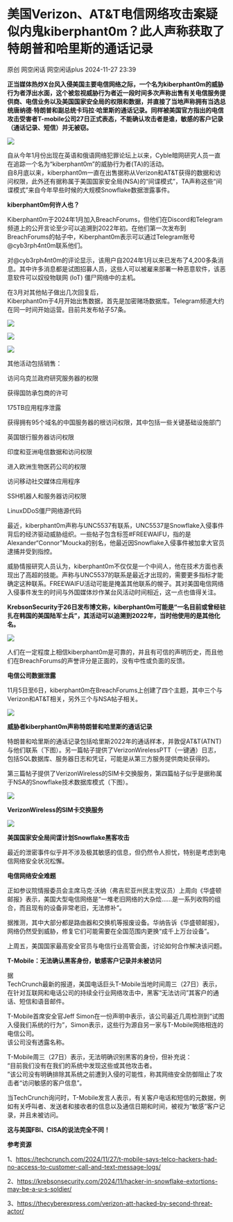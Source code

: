 #  美国Verizon、AT&T电信网络攻击案疑似内鬼kiberphant0m？此人声称获取了特朗普和哈里斯的通话记录   
原创 网空闲话  网空闲话plus   2024-11-27 23:39  
  
**正当媒体热炒X台风入侵美国主要电信网络之际，一个名为kiberphant0m的威胁行为者浮出水面，这个被忽视威胁行为者近一段时间多次声称出售有关电信服务提供商、电信业务以及美国国家安全局的权限和数据，并直接了当地声称拥有当选总统唐纳德·特朗普和副总统卡玛拉·哈里斯的通话记录。同样被美国官方指出的电信攻击受害者T-mobile公司27日正式表态，不能确认攻击者是谁，敏感的客户记录（通话记录、短信）并无被窃。**  
  
![](https://mmbiz.qpic.cn/mmbiz_jpg/0KRmt3K30icWf6Cp2Ekrfn8RlpVAIzFXib5bmOPmOccHVYSobAWqGj2hOFASF2G7N41iacQ31YIia1jCEMjc0nOZoQ/640?wx_fmt=jpeg&from=appmsg "")  
  
自从今年1月份出现在英语和俄语网络犯罪论坛上以来，Cyble暗网研究人员一直在追踪一个名为“kiberphant0m”的威胁行为者(TA)的活动。  
自8月底以来，kiberphant0m一直在出售据称从Verizon和AT&T获得的数据和访问权限，此外还有据称属于美国国家安全局(NSA)的“间谍模式”，TA声称这些“间谍模式”来自今年早些时候的大规模Snowflake数据泄露事件。  
  
**kiberphant0m何许人也？**  
  
Kiberphant0m于2024年1月加入BreachForums，但他们在Discord和Telegram频道上的公开言论至少可以追溯到2022年初。在他们第一次发布到BreachForums的帖子中，Kiberphant0m表示可以通过Telegram账号@cyb3rph4nt0m联系他们。  
  
对@cyb3rph4nt0m的评论显示，该用户自2024年1月以来已发布了4,200多条消息。其中许多消息都是试图招募人员，这些人可以被雇来部署一种恶意软件，该恶意软件可以奴役物联网 (IoT) 僵尸网络中的主机。  
  
在3月对其他帖子做出几次回复后，  
Kiberphant0m于4月开始出售数据，首先是加密赌场数据库。Telegram频道大约在同一时间开始运营。目前共发布帖子57条。  
  
![](https://mmbiz.qpic.cn/mmbiz_png/0KRmt3K30icWf6Cp2Ekrfn8RlpVAIzFXibbjiaIEoBkgUYEzYYia50QuPTsEbrllxlsl3eghdW1Ly2fzIummxryUwQ/640?wx_fmt=png&from=appmsg "")  
  
![](https://mmbiz.qpic.cn/mmbiz_png/0KRmt3K30icWf6Cp2Ekrfn8RlpVAIzFXibcTJW7QEeOztvaaxCJhia0ATOavErKSTJoiaLYxCn6YneXqlU16hgQkdQ/640?wx_fmt=png&from=appmsg "")  
  
![](https://mmbiz.qpic.cn/mmbiz_png/0KRmt3K30icWf6Cp2Ekrfn8RlpVAIzFXibf9nN5VEvm2LqO2bDpVYD6kIYayafhibg0dAnrj4Ev57K8Sy94CzWbJg/640?wx_fmt=png&from=appmsg "")  
  
其他活动包括销售：  
  
访问乌克兰政府研究服务器的权限  
  
获得国防承包商的许可  
  
175TB应用程序泄露  
  
获得拥有95个域名的中国服务器的根访问权限，其中包括一些关键基础设施部门  
  
英国银行服务器访问权限  
  
印度和亚洲电信数据和访问权限  
  
进入欧洲生物医药公司的权限  
  
访问移动社交媒体应用程序  
  
SSH机器人和服务器访问权限  
  
LinuxDDoS僵尸网络源代码  
  
最近，kiberphant0m声称与UNC5537有联系，UNC5537是Snowflake入侵事件背后的经济驱动威胁组织。一些帖子包含标签#FREEWAIFU，指的是Alexander“Connor”Moucka的别名，他最近因Snowflake入侵事件被加拿大官员逮捕并受到指控。  
  
威胁情报研究人员认为，kiberphant0m不仅仅是一个中间人，他在技术方面也表现出了高超的技能。声称与UNC5537的联系是最近才出现的，需要更多指标才能确定这种联系。FREEWAIFU活动可能是掩盖其他联系的幌子。其对美国电信网络入侵事件发生的时间与外国媒体炒作某台风活动时间相近，这一点也值得关注。  
  
**KrebsonSecurity于26日发布博文称，kiberphant0m可能是“一名目前或曾经驻扎在韩国的美国陆军士兵”，其活动可以追溯到2022年，当时他使用的是其他化名。**  
  
![](https://mmbiz.qpic.cn/mmbiz_png/0KRmt3K30icWf6Cp2Ekrfn8RlpVAIzFXibiaxZBddUgeibkyT0OfBcxQR8dibQMeWwVUWNewsNNue28hwD77SeyG6TQ/640?wx_fmt=png&from=appmsg "")  
  
人们在一定程度上相信kiberphant0m是可靠的，并且有可信的声明历史，而且他们在BreachForums的声誉评分是正面的，没有中性或负面的反馈。  
  
**电信公司数据泄露**  
  
11月5日至6日，kiberphant0m在BreachForums上创建了四个主题，其中三个与Verizon和AT&T相关，另外三个与NSA帖子相关。  
  
![](https://mmbiz.qpic.cn/mmbiz_png/0KRmt3K30icWf6Cp2Ekrfn8RlpVAIzFXibQLWy5qS9lqZ60LkqPVFFWYufRm9wgoLCeSo7aLT7U73VDQTUQiaribfQ/640?wx_fmt=png&from=appmsg "")  
  
**威胁者kiberphant0m声称特朗普和哈里斯的通话记录**  
  
特朗普和哈里斯的通话记录包括哈里斯2022年的通话样本，并敦促AT&T(ATNT)与他们联系（下图）。另一篇帖子提供了VerizonWirelessPTT（一键通）日志，包括SQL数据库、服务器日志和凭证，可能是从第三方服务提供商处获得的。  
  
第三篇帖子提供了VerizonWireless的SIM卡交换服务，第四篇帖子似乎是据称属于NSA的Snowflake技术数据库模式（下图）。  
  
![](https://mmbiz.qpic.cn/mmbiz_png/0KRmt3K30icWf6Cp2Ekrfn8RlpVAIzFXibLtWaoZ7AwsdjoM7xYMv6oEY2tq8jGZ6jEkO6opyzVDxEAqH25L42GA/640?wx_fmt=png&from=appmsg "")  
  
**VerizonWireless的SIM卡交换服务**  
  
![](https://mmbiz.qpic.cn/mmbiz_png/0KRmt3K30icWf6Cp2Ekrfn8RlpVAIzFXibGG963IMc76ohticaQvBeg9Uiaxq8hnMYKSNENE99W6s0WicFmbWB0nsDQ/640?wx_fmt=png&from=appmsg "")  
  
**美国国家安全局间谍计划Snowflake黑客攻击**  
  
最近的泄密事件似乎并不涉及极其敏感的信息，但仍然令人担忧，特别是考虑到电信网络安全状况松懈。  
  
**电信网络安全难题**  
  
正如参议院情报委员会主席马克·沃纳（弗吉尼亚州民主党议员）上周向《华盛顿邮报》表示，美国大型电信网络是“一堆老旧网络的大杂烩……是一系列收购的组合，而且现有的设备非常老旧，无法修补”。  
  
据推测，其中大部分都是路由器和交换机等报废设备。华纳告诉《华盛顿邮报》，网络仍然受到威胁，修复它们可能需要在全国范围内更换“成千上万台设备”。  
  
上周五，美国国家最高安全官员与电信行业高管会面，讨论如何合作解决该问题。  
  
**T-Mobile：无法确认黑客身份，敏感客户记录并未被访问**  
  
据  
TechCrunch最新的报道，美国电话巨头T-Mobile当地时间周三（27日）表示，在针对互联网和电话公司的持续全行业网络攻击中，黑客“无法访问”其客户的通话、短信和语音邮件。  
  
T-Mobile首席安全官Jeff Simon在一份声明中表示，该公司最近几周检测到“试图入侵我们系统的行为”，Simon表示，这些行为源自另一家与T-Mobile网络相连的电信公司。  
该公司没有透露名称。  
  
T-Mobile周三（27日）表示，无法明确识别黑客的身份，但补充说：  
“目前我们没有在我们的系统中发现这些或其他攻击者。  
”该公司没有明确排除其系统之前遭到入侵的可能性，称其网络安全防御阻止了攻击者“访问敏感的客户信息”。  
  
当TechCrunch询问时，T-Mobile发言人表示，有关客户电话和短信的元数据，例如有关呼叫者、发送者和接收者的信息以及通信日期和时间，被视为“敏感”客户记录，并且未被访问。  
  
**这与美国FBI、CISA的说法完全不同！**  
  
  
**参考资源**  
  
1、https://techcrunch.com/2024/11/27/t-mobile-says-telco-hackers-had-no-access-to-customer-call-and-text-message-logs/  
  
2、https://krebsonsecurity.com/2024/11/hacker-in-snowflake-extortions-may-be-a-u-s-soldier/  
  
3、https://thecyberexpress.com/verizon-att-hacked-by-second-threat-actor/  
  
